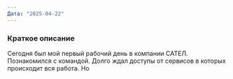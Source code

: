 ```yaml
---
Дата: "2025-04-22"
---
```

### Краткое описание
Сегодня был мой первый рабочий день в компании САТЕЛ. Познакомился с командой. Долго ждал доступы от сервисов в которых происходит вся работа. Но